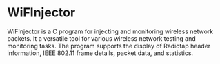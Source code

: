 # WiFInjector
WiFInjector is a C program for injecting and monitoring wireless network packets. It a versatile tool for various wireless network testing and monitoring tasks. The program supports the display of Radiotap header information, IEEE 802.11 frame details, packet data, and statistics.
